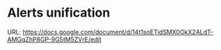 # Alerts unification

URL: https://docs.google.com/document/d/14t1soETidSMX0OkX2ALdT-AMGqZhP8GP-9G5tM5ZVrE/edit
